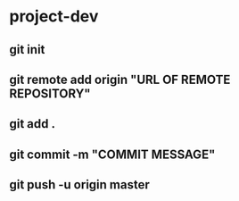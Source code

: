 # project-dev

## git init 
## git remote add origin "URL OF REMOTE REPOSITORY"
## git add .
## git commit -m "COMMIT MESSAGE"
## git push -u origin master
